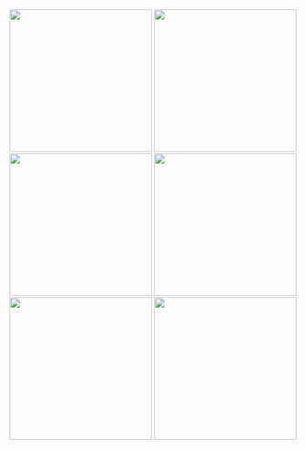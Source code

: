 <div>
  <img style="width: 250px;" src="https://user-images.githubusercontent.com/68488154/158930793-8d7cf41f-282d-46ef-9a4c-c58165915028.jpg" alt="">
  <img style="width: 250px;" src="https://user-images.githubusercontent.com/68488154/158930808-660fbe60-594b-4fe5-a684-abda3433212b.jpg" alt="">
  <img style="width: 250px;" src="https://user-images.githubusercontent.com/68488154/158930821-d4542283-3061-439a-9b7d-ee5ce75ba593.jpg" alt="">
  <img style="width: 250px;" src="https://user-images.githubusercontent.com/68488154/158931082-fab2577b-4eef-4f2f-89fa-11d9961628c3.jpg" alt="">
  <img style="width: 250px;" src="https://user-images.githubusercontent.com/68488154/158931095-92a2a784-df19-477a-87cb-83056ab5bc93.jpg" alt="">
  <img style="width: 250px;" src="https://user-images.githubusercontent.com/68488154/158930850-5fda21ce-d05e-40e0-8673-9781bb24495a.jpg" alt="">
</div>
